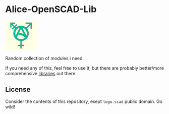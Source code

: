 # Alice-OpenSCAD-Lib
<img src="logo.png" width="100" />

Random collection of modules i need.

If you need any of this, feel free to use it, but there are probably better/more comprehensive [libraries](https://openscad.org/libraries.html) out there.

## License
Consider the contents of this repository, exept `logo.scad` public domain. Go wild!